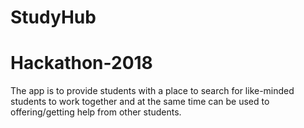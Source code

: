 # StudyHub
# Hackathon-2018

The app is to provide students with a place to search for like-minded students to work together and at the same time can be used to offering/getting help from other students.
